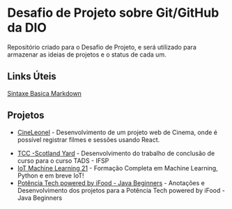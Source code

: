 # Desafio de Projeto sobre Git/GitHub da DIO
Repositório criado para o Desafio de Projeto, e será utilizado para armazenar as ideias de projetos e o status de cada um.

## Links Úteis

[Sintaxe Basica Markdown](https://www.markdownguide.org)

## Projetos

- [CineLeonel]() - Desenvolvimento de um projeto web de Cinema, onde é possível registrar filmes e sessões usando React.
<!-- - [LuGa]() - Desenvolvimento de um projeto web onde será armazenado a linha do tempo do relacionamento de Luiza e Gabriele -->
- [TCC -Scotland Yard]() - Desenvolvimento do trabalho de conclusão de curso para o curso TADS - IFSP
- [IoT Machine Learning 21]() - Formação Completa em Machine Learning, Python e em breve IoT!
- [Potência Tech powered by iFood - Java Beginners]() - Anotações e Desenvolvimento dos projetos para a Potência Tech powered by iFood - Java Beginners
